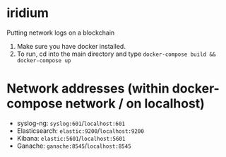 # iridium
Putting network logs on a blockchain

1) Make sure you have docker installed.
2) To run, cd into the main directory and type `docker-compose build && docker-compose up`

# Network addresses (within docker-compose network / on localhost)
- syslog-ng: `syslog:601`/`localhost:601`
- Elasticsearch: `elastic:9200`/`localhost:9200`
- Kibana: `elastic:5601`/`localhost:5601`
- Ganache: `ganache:8545`/`localhost:8545`
